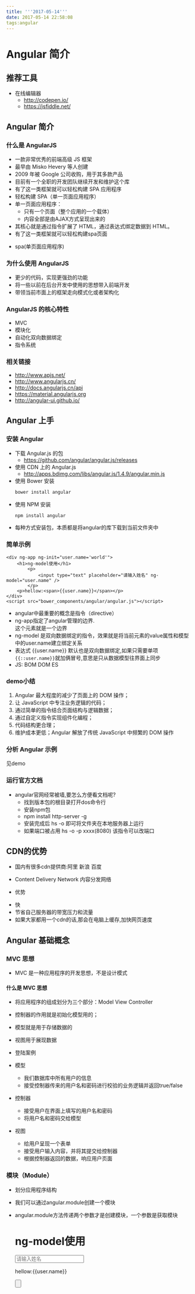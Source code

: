 ```yaml
---
title: '''2017-05-14'''
date: 2017-05-14 22:58:08
tags:angular
---
```



# Angular 简介
## 推荐工具

- 在线编辑器
  + http://codepen.io/
  + https://jsfiddle.net/

## Angular 简介

### 什么是 AngularJS

- 一款非常优秀的前端高级 JS 框架
- 最早由 Misko Hevery 等人创建
- 2009 年被 Google 公司收购，用于其多款产品
- 目前有一个全职的开发团队继续开发和维护这个库
- 有了这一类框架就可以轻松构建 SPA 应用程序
- 轻松构建 SPA（单一页面应用程序）
- 单一页面应用程序：
  + 只有一个页面（整个应用的一个载体）
  + 内容全部是由AJAX方式呈现出来的
- 其核心就是通过指令扩展了 HTML，通过表达式绑定数据到 HTML。
- 有了这一类框架就可以轻松构建spa页面
 + spa(单页面应用程序)

### 为什么使用 AngularJS

- 更少的代码，实现更强劲的功能
- 将一些以前在后台开发中使用的思想带入前端开发
- 带领当前市面上的框架走向模式化或者架构化

### AngularJS 的核心特性

- MVC
- 模块化
- 自动化双向数据绑定
- 指令系统


### 相关链接

- http://www.apjs.net/
- http://www.angularjs.cn/
- http://docs.angularjs.cn/api
- https://material.angularjs.org
- http://angular-ui.github.io/

## Angular 上手

### 安装 Angular

- 下载 Angular.js 的包
  + https://github.com/angular/angular.js/releases
- 使用 CDN 上的 Angular.js
  + http://apps.bdimg.com/libs/angular.js/1.4.9/angular.min.js
- 使用 Bower 安装
  ```bash
  bower install angular
  ```
- 使用 NPM 安装
  ```bash
  npm install angular
  ```
- 每种方式安装包，本质都是将angular的库下载到当前文件夹中

### 简单示例


    <div ng-app ng-init="user.name='world'">
        <h1>ng-model使用</h1>
            <p>
                <input type="text" placeholder="请输入姓名" ng-model="user.name" />
            </p>
        <p>hellow:<span>{{user.name}}</span></p>
    </div>
    <script src="bower_components/angular/angular.js"></script>


- angular中最重要的概念是指令（directive）
- ng-app指定了angular管理的边界. <div ng-app>这个元素就是一个边界</div>
- ng-model 是双向数据绑定的指令，效果就是将当前元素的value属性和模型中的user.name建立绑定关系
- 表达式  {{user.name}} 默认也是双向数据绑定,如果只需要单项`{{::user.name}}`就加俩冒号,意思是只从数据模型往界面上同步
- JS: BOM DOM ES
### demo小结
1. Angular 最大程度的减少了页面上的 DOM 操作；
2. 让 JavaScript 中专注业务逻辑的代码；
3. 通过简单的指令结合页面结构与逻辑数据；
4. 通过自定义指令实现组件化编程；
5. 代码结构更合理；
6. 维护成本更低；Angular 解放了传统 JavaScript 中频繁的 DOM 操作

### 分析 Angular 示例
见demo

### 运行官方文档
- angular官网经常被墙,要怎么方便看文档呢?
  + 找到版本包的根目录打开dos命令行
  + 安装npm包 
  + npm install http-server -g
  + 安装完成后 hs -o 即可将文件夹在本地服务器上运行
  + 如果端口被占用 hs -o -p xxxx(8080) 该指令可以改端口  

## CDN的优势
- 国内有很多cdn提供商:阿里 新浪 百度

- Content Delivery Network 内容分发网络

- 优势
 + 快
 + 节省自己服务器的带宽压力和流量
 + 如果大家都用一个cdn的话,那会在电脑上缓存,加快网页速度


## Angular 基础概念

### MVC 思想
- MVC 是一种应用程序的开发思想，不是设计模式
#### 什么是 MVC 思想

- 将应用程序的组成划分为三个部分：Model View Controller
- 控制器的作用就是初始化模型用的；
- 模型就是用于存储数据的
- 视图用于展现数据


- 登陆案例
- 模型
  + 我们数据库中所有用户的信息
  + 接受控制器传来的用户名和密码进行校验的业务逻辑并返回true/false
- 控制器
  + 接受用户在界面上填写的用户名和密码
  + 将用户名和密码交给模型
- 视图
  + 给用户呈现一个表单
  + 接受用户输入内容，并将其提交给控制器
  + 根据控制器返回的数据，响应用户页面


### 模块（Module）

- 划分应用程序结构
- 我们可以通过angular.module创建一个模块
- angular.module方法传递两个参数才是创建模块，一个参数是获取模块


    <div ng-app='myApp' ng-controller='DemoController'>
        <h1>ng-model使用</h1>
        <p>
            <input type="text" placeholder="请输入姓名" ng-model="user.name" />
        </p>
        <p>hellow:<span>{{user.name}}</span></p>
        <input type="button" ng-click="show()">
    </div>
    <script src="bower_components/angular/angular.js"></script>
    <script type="text/javascript">
      /*通过angular.module创建一个模块
      里面有两个参数,
      1.自定义模块的名称
      2.这个模块所依赖的模块,如果没有就是个空数组不写传一个参数是获取;
      两个参数是创建;
      下面用一个app变量来接收它
      */
        var app = angular.module('myApp',[]);
      /*通过.controller方法来创建一个控制器,以名字+Controller结尾(这是一个约定)
      控制器函数里面有个$scope的参数,*/  
        app.controller('DemoController',function ($scope) {
          $scope.user = {};
          $scope.user.name = '张三';
          $scope.show = function(){
            console.log($scope.user);
          }
        });
    
      </script>

### 控制器（Controller）
- 由于控制器是必须出现在某个模块下的，想创建一个控制器必须先创建模块
```
    var module = angular.module('myModule', []); // 返回的就是模块对象
    module.controller('HelloController', function($scope) {
         console.log($scope);
       });
```


- 由于压缩代码会改变参数名称.所以最好不要这样写.
 + 标准写法如下:
``` 
    module.controller('HelloController', ['$scope','$http', function(a,b) {
        console.log(a);
      }]);
```

  + 注册控制的标准方式就是通过第二个参数传递数组的方式（数组的成员最后一个就是原本的控制器函数，前面的成员都是需要注入的对象名称）
- 通过$scope和视图关联
- angular 基本不用操作DOM，如果必要，可以使用angular提供的jqlite
 + 例子:angular.element('body')//获取body元素
- 为应用中的模型设置初始状态
- 通过$scope对象把 数据模型 或 函数行为 暴露给视图
- 监视模型的变化，做出相应的动作
#### 视图模型（$scope）
- $scope就是将数据暴露给页面的一个参数。
- 相当于视图和模型之间的桥梁，数据双向绑定。
#### $watch
```javascript
    $scope.$watch('user.name',function(now,old){
          if(now){
            if(now.length > 6) {
              $scope.massage = '太多了,请重新输入';
            }else{
              $scope.massage = '请输入账号...';
            }
          }else{
            $scope.massage = '请输入正确的格式';
          }
    });
```
- 给暴露出来的数据模型进行监视,有now、old两个参数。
- 对这两个参数进行操作可以实现ajax类似的效果。（或者如购物车结算）
### 表达式（Expression）
- 因为在页面中我们写的数据是`{{xxx}}`,
  而angular库是页面渲染完成后才绑定的数据。
  页面在一开始的时候会一瞬间显示`{{xxx}}`,如何解决?
 + 在ng-app后面加上ng-cloak指令,这个指令是帮我们掩盖`{{xxx}}`的
     但是效果不理想。
 + 所以还是要在style中写上样式

   <style>
    /* ng-cloak指令就是在NG执行完毕过后自动移除 */

     [ng-cloak],
    .ng-cloak {
      display: none;
    }
    </style>

  + 因为ng-cloak也可以写成class="ng-cloak";
      所以样式表里面选择器可以[ng-cloak], .ng-cloak 这样写。

- AngularJS表达式很像JavaScript表达式,它们可以包含文字、运算符和变量
 + 数字 {{ 100 + 100 }}
 + 字符串 {{ 'hello' + 'angular' }}
 + 对象  {{ zhangsan.name }}//这个必需要定义好$scope数据里面的对象
 + 数组  {{ students[10] }}
 + 不能写if,但是可以写三元


#### 对比 JavaScript 表达式
 -相同点：
  + AngularJS 表达式可以包含字母，操作符，变量。

 - 不同点：
    1. AngularJS 表达式可以写在 HTML 中。
    2. AngularJS 表达式不支持条件判断，循环及异常。
    3. AngularJS 表达式支持过滤器。

### 单向数据绑定
- 模型变化过后，自动同步到界面上；
- 一般纯展示型的数据会用到单项数据绑定；
- 使用表达式的方式都是单向的


### 双向数据绑定
- 两个方向的数据自动同步：
- 模型发生变化自动同步到视图上；
- 视图上的数据发生变化过后自动同步到模型上；


